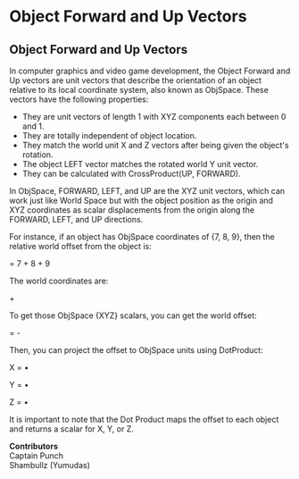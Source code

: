 # Object Forward and Up Vectors

## Object Forward and Up Vectors

In computer graphics and video game development, the Object Forward and Up vectors are unit vectors that describe the orientation of an object relative to its local coordinate system, also known as ObjSpace. These vectors have the following properties:

* They are unit vectors of length 1 with XYZ components each between 0 and 1.
* They are totally independent of object location.
* They match the world unit X and Z vectors after being given the object's rotation.
* The object LEFT vector matches the rotated world Y unit vector.
* They can be calculated with CrossProduct(UP, FORWARD).

In ObjSpace, FORWARD, LEFT, and UP are the XYZ unit vectors, which can work just like World Space but with the object position as the origin and XYZ coordinates as scalar displacements from the origin along the FORWARD, LEFT, and UP directions.

For instance, if an object has ObjSpace coordinates of {7, 8, 9}, then the relative world offset from the object is:

\= 7 + 8 + 9

The world coordinates are:

\+

To get those ObjSpace {XYZ} scalars, you can get the world offset:

\= -

Then, you can project the offset to ObjSpace units using DotProduct:

X = •

Y = •

Z = •

It is important to note that the Dot Product maps the offset to each object and returns a scalar for X, Y, or Z.

**Contributors**\
Captain Punch\
Shambullz (Yumudas)
